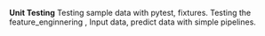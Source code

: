 <strong> Unit Testing</strong>
Testing sample data with pytest, fixtures.
Testing the feature_enginnering , Input data, predict data with simple pipelines.
